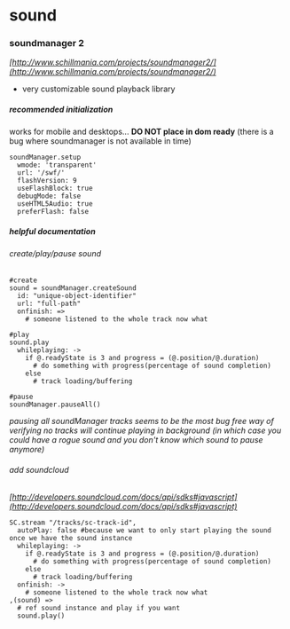sound
=====

### soundmanager 2

*[http://www.schillmania.com/projects/soundmanager2/](http://www.schillmania.com/projects/soundmanager2/)*

- very customizable sound playback library

##### recommended initialization

works for mobile and desktops... **DO NOT place in dom ready** (there is a bug where soundmanager is not available in time)

    soundManager.setup
      wmode: 'transparent'
      url: '/swf/'
      flashVersion: 9
      useFlashBlock: true
      debugMode: false
      useHTML5Audio: true
      preferFlash: false

##### helpful documentation

###### create/play/pause sound

    #create
    sound = soundManager.createSound
      id: "unique-object-identifier"
      url: "full-path"
      onfinish: =>
        # someone listened to the whole track now what

    #play
    sound.play
      whileplaying: ->
        if @.readyState is 3 and progress = (@.position/@.duration)
          # do something with progress(percentage of sound completion)
        else 
          # track loading/buffering

    #pause
    soundManager.pauseAll()

*pausing all soundManager tracks seems to be the most bug free way of verifying no tracks will continue playing in background (in which case you could have a rogue sound and you don't know which sound to pause anymore)*

###### add soundcloud

*[http://developers.soundcloud.com/docs/api/sdks#javascript](http://developers.soundcloud.com/docs/api/sdks#javascript)*

    SC.stream "/tracks/sc-track-id",
      autoPlay: false #because we want to only start playing the sound once we have the sound instance
      whileplaying: ->
        if @.readyState is 3 and progress = (@.position/@.duration)
          # do something with progress(percentage of sound completion)
        else
          # track loading/buffering
      onfinish: ->
        # someone listened to the whole track now what
    ,(sound) =>
      # ref sound instance and play if you want
      sound.play()